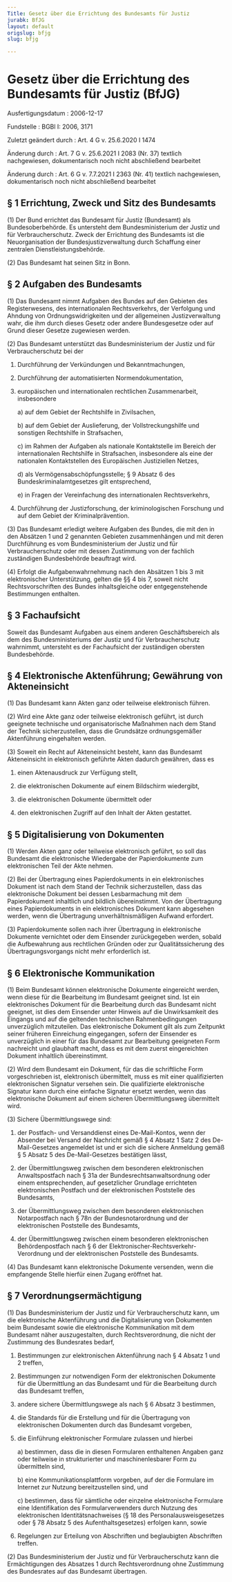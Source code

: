 ```yaml
---
Title: Gesetz über die Errichtung des Bundesamts für Justiz
jurabk: BfJG
layout: default
origslug: bfjg
slug: bfjg

---
```


# Gesetz über die Errichtung des Bundesamts für Justiz (BfJG)

Ausfertigungsdatum
:   2006-12-17

Fundstelle
:   BGBl I: 2006, 3171

Zuletzt geändert durch
:   Art. 4 G v. 25.6.2020 I 1474

Änderung durch
:   Art. 7 G v. 25.6.2021 I 2083 (Nr. 37) textlich nachgewiesen, dokumentarisch noch nicht abschließend bearbeitet

Änderung durch
:   Art. 6 G v. 7.7.2021 I 2363 (Nr. 41) textlich nachgewiesen, dokumentarisch noch nicht abschließend bearbeitet



## § 1 Errichtung, Zweck und Sitz des Bundesamts

(1) Der Bund errichtet das Bundesamt für Justiz (Bundesamt) als
Bundesoberbehörde. Es untersteht dem Bundesministerium der Justiz und
für Verbraucherschutz. Zweck der Errichtung des Bundesamts ist die
Neuorganisation der Bundesjustizverwaltung durch Schaffung einer
zentralen Dienstleistungsbehörde.

(2) Das Bundesamt hat seinen Sitz in Bonn.


## § 2 Aufgaben des Bundesamts

(1) Das Bundesamt nimmt Aufgaben des Bundes auf den Gebieten des
Registerwesens, des internationalen Rechtsverkehrs, der Verfolgung und
Ahndung von Ordnungswidrigkeiten und der allgemeinen Justizverwaltung
wahr, die ihm durch dieses Gesetz oder andere Bundesgesetze oder auf
Grund dieser Gesetze zugewiesen werden.

(2) Das Bundesamt unterstützt das Bundesministerium der Justiz und für
Verbraucherschutz bei der

1.  Durchführung der Verkündungen und Bekanntmachungen,


2.  Durchführung der automatisierten Normendokumentation,


3.  europäischen und internationalen rechtlichen Zusammenarbeit,
    insbesondere

    a)  auf dem Gebiet der Rechtshilfe in Zivilsachen,


    b)  auf dem Gebiet der Auslieferung, der Vollstreckungshilfe und sonstigen
        Rechtshilfe in Strafsachen,


    c)  im Rahmen der Aufgaben als nationale Kontaktstelle im Bereich der
        internationalen Rechtshilfe in Strafsachen, insbesondere als eine der
        nationalen Kontaktstellen des Europäischen Justiziellen Netzes,


    d)  als Vermögensabschöpfungsstelle; § 9 Absatz 6 des
        Bundeskriminalamtgesetzes gilt entsprechend,


    e)  in Fragen der Vereinfachung des internationalen Rechtsverkehrs,





4.  Durchführung der Justizforschung, der kriminologischen Forschung und
    auf dem Gebiet der Kriminalprävention.




(3) Das Bundesamt erledigt weitere Aufgaben des Bundes, die mit den in
den Absätzen 1 und 2 genannten Gebieten zusammenhängen und mit deren
Durchführung es vom Bundesministerium der Justiz und für
Verbraucherschutz oder mit dessen Zustimmung von der fachlich
zuständigen Bundesbehörde beauftragt wird.

(4) Erfolgt die Aufgabenwahrnehmung nach den Absätzen 1 bis 3 mit
elektronischer Unterstützung, gelten die §§ 4 bis 7, soweit nicht
Rechtsvorschriften des Bundes inhaltsgleiche oder entgegenstehende
Bestimmungen enthalten.


## § 3 Fachaufsicht

Soweit das Bundesamt Aufgaben aus einem anderen Geschäftsbereich als
dem des Bundesministeriums der Justiz und für Verbraucherschutz
wahrnimmt, untersteht es der Fachaufsicht der zuständigen obersten
Bundesbehörde.


## § 4 Elektronische Aktenführung; Gewährung von Akteneinsicht

(1) Das Bundesamt kann Akten ganz oder teilweise elektronisch führen.

(2) Wird eine Akte ganz oder teilweise elektronisch geführt, ist durch
geeignete technische und organisatorische Maßnahmen nach dem Stand der
Technik sicherzustellen, dass die Grundsätze ordnungsgemäßer
Aktenführung eingehalten werden.

(3) Soweit ein Recht auf Akteneinsicht besteht, kann das Bundesamt
Akteneinsicht in elektronisch geführte Akten dadurch gewähren, dass es

1.  einen Aktenausdruck zur Verfügung stellt,


2.  die elektronischen Dokumente auf einem Bildschirm wiedergibt,


3.  die elektronischen Dokumente übermittelt oder


4.  den elektronischen Zugriff auf den Inhalt der Akten gestattet.





## § 5 Digitalisierung von Dokumenten

(1) Werden Akten ganz oder teilweise elektronisch geführt, so soll das
Bundesamt die elektronische Wiedergabe der Papierdokumente zum
elektronischen Teil der Akte nehmen.

(2) Bei der Übertragung eines Papierdokuments in ein elektronisches
Dokument ist nach dem Stand der Technik sicherzustellen, dass das
elektronische Dokument bei dessen Lesbarmachung mit dem Papierdokument
inhaltlich und bildlich übereinstimmt. Von der Übertragung eines
Papierdokuments in ein elektronisches Dokument kann abgesehen werden,
wenn die Übertragung unverhältnismäßigen Aufwand erfordert.

(3) Papierdokumente sollen nach ihrer Übertragung in elektronische
Dokumente vernichtet oder dem Einsender zurückgegeben werden, sobald
die Aufbewahrung aus rechtlichen Gründen oder zur Qualitätssicherung
des Übertragungsvorgangs nicht mehr erforderlich ist.


## § 6 Elektronische Kommunikation

(1) Beim Bundesamt können elektronische Dokumente eingereicht werden,
wenn diese für die Bearbeitung im Bundesamt geeignet sind. Ist ein
elektronisches Dokument für die Bearbeitung durch das Bundesamt nicht
geeignet, ist dies dem Einsender unter Hinweis auf die Unwirksamkeit
des Eingangs und auf die geltenden technischen Rahmenbedingungen
unverzüglich mitzuteilen. Das elektronische Dokument gilt als zum
Zeitpunkt seiner früheren Einreichung eingegangen, sofern der
Einsender es unverzüglich in einer für das Bundesamt zur Bearbeitung
geeigneten Form nachreicht und glaubhaft macht, dass es mit dem zuerst
eingereichten Dokument inhaltlich übereinstimmt.

(2) Wird dem Bundesamt ein Dokument, für das die schriftliche Form
vorgeschrieben ist, elektronisch übermittelt, muss es mit einer
qualifizierten elektronischen Signatur versehen sein. Die
qualifizierte elektronische Signatur kann durch eine einfache Signatur
ersetzt werden, wenn das elektronische Dokument auf einem sicheren
Übermittlungsweg übermittelt wird.

(3) Sichere Übermittlungswege sind:

1.  der Postfach- und Versanddienst eines De-Mail-Kontos, wenn der
    Absender bei Versand der Nachricht gemäß § 4 Absatz 1 Satz 2 des
    De-Mail-Gesetzes                    angemeldet ist und er sich die
    sichere Anmeldung gemäß § 5 Absatz 5 des
    De-Mail-Gesetzes                    bestätigen lässt,


2.  der Übermittlungsweg zwischen dem besonderen elektronischen
    Anwaltspostfach nach § 31a der Bundesrechtsanwaltsordnung oder einem
    entsprechenden, auf gesetzlicher Grundlage errichteten elektronischen
    Postfach und der elektronischen Poststelle des Bundesamts,


3.  der Übermittlungsweg zwischen dem besonderen elektronischen
    Notarpostfach nach § 78n der Bundesnotarordnung und der elektronischen
    Poststelle des Bundesamts,


4.  der Übermittlungsweg zwischen einem besonderen elektronischen
    Behördenpostfach nach § 6 der Elektronischer-Rechtsverkehr-Verordnung
    und der elektronischen Poststelle des Bundesamts.




(4) Das Bundesamt kann elektronische Dokumente versenden, wenn die
empfangende Stelle hierfür einen Zugang eröffnet hat.


## § 7 Verordnungsermächtigung

(1) Das Bundesministerium der Justiz und für Verbraucherschutz kann,
um die elektronische Aktenführung und die Digitalisierung von
Dokumenten beim Bundesamt sowie die elektronische Kommunikation mit
dem Bundesamt näher auszugestalten, durch Rechtsverordnung, die nicht
der Zustimmung des Bundesrates bedarf,

1.  Bestimmungen zur elektronischen Aktenführung nach § 4 Absatz 1 und 2
    treffen,


2.  Bestimmungen zur notwendigen Form der elektronischen Dokumente für die
    Übermittlung an das Bundesamt und für die Bearbeitung durch das
    Bundesamt treffen,


3.  andere sichere Übermittlungswege als nach § 6 Absatz 3 bestimmen,


4.  die Standards für die Erstellung und für die Übertragung von
    elektronischen Dokumenten durch das Bundesamt vorgeben,


5.  die Einführung elektronischer Formulare zulassen und hierbei

    a)  bestimmen, dass die in diesen Formularen enthaltenen Angaben ganz oder
        teilweise in strukturierter und maschinenlesbarer Form zu übermitteln
        sind,


    b)  eine Kommunikationsplattform vorgeben, auf der die Formulare im
        Internet zur Nutzung bereitzustellen sind, und


    c)  bestimmen, dass für sämtliche oder einzelne elektronische Formulare
        eine Identifikation des Formularverwenders durch Nutzung des
        elektronischen Identitätsnachweises (§ 18 des Personalausweisgesetzes
        oder § 78 Absatz 5 des Aufenthaltsgesetzes) erfolgen kann, sowie





6.  Regelungen zur Erteilung von Abschriften und beglaubigten Abschriften
    treffen.




(2) Das Bundesministerium der Justiz und für Verbraucherschutz kann
die Ermächtigungen des Absatzes 1 durch Rechtsverordnung ohne
Zustimmung des Bundesrates auf das Bundesamt übertragen.

